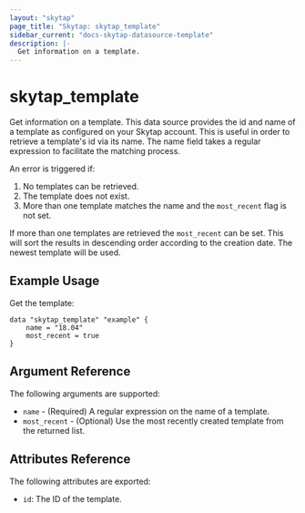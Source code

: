 ```yaml
---
layout: "skytap"
page_title: "Skytap: skytap_template"
sidebar_current: "docs-skytap-datasource-template"
description: |-
  Get information on a template.
---
```


# skytap_template

Get information on a template. This data source provides the id and name of a template as configured on your Skytap account.
This is useful in order to retrieve a template's id via its name. The name field takes a regular expression to facilitate
the matching process.

An error is triggered if:
 1. No templates can be retrieved.
 2. The template does not exist.
 3. More than one template matches the name and the `most_recent` flag is not set.
 
If more than one templates are retrieved the `most_recent` can be set. 
This will sort the results in descending order according to the creation date. The newest template will be used.

## Example Usage

Get the template:

```hcl
data "skytap_template" "example" {
 	name = "18.04"
    most_recent = true
}

```

## Argument Reference

The following arguments are supported:

* `name` - (Required) A regular expression on the name of a template.
* `most_recent` - (Optional) Use the most recently created template from the returned list.

## Attributes Reference

The following attributes are exported:

* `id`: The ID of the template.
